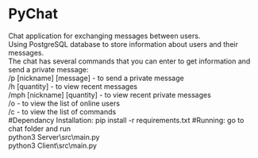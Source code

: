 # PyChat
Chat application for exchanging messages between users.\
Using PostgreSQL database to store information about users and their messages.\
The chat has several commands that you can enter to get information and send a private message:\
/p [nickname] [message] - to send a private message\
/h [quantity] - to view recent messages\
/mph [nickname] [quantity] - to view recent private messages\
/o - to view the list of online users\
/c - to view the list of commands\
#Dependancy Installation:
pip install -r requirements.txt
#Running:
go to chat folder and run\
python3 Server\src\main.py\
python3 Client\src\main.py
